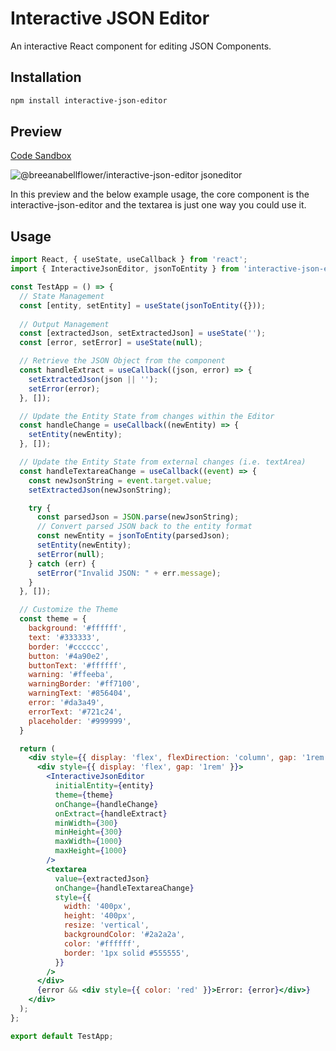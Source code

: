 # Interactive JSON Editor

An interactive React component for editing JSON Components.

## Installation

```bash
npm install interactive-json-editor
```

## Preview
[Code Sandbox](https://codesandbox.io/p/github/BreeanaBellflower/test-interactive-json-editor/main)

![@breeanabellflower/interactive-json-editor jsoneditor](github.com/BreeanaBellflower/interactive-json-editor/blob/main/jsoneditor.gif?raw=true)

In this preview and the below example usage, the core component is the interactive-json-editor and the textarea is just one way you could use it.

## Usage

```jsx
import React, { useState, useCallback } from 'react';
import { InteractiveJsonEditor, jsonToEntity } from 'interactive-json-editor';

const TestApp = () => {
  // State Management
  const [entity, setEntity] = useState(jsonToEntity({}));
  
  // Output Management
  const [extractedJson, setExtractedJson] = useState('');
  const [error, setError] = useState(null);

  // Retrieve the JSON Object from the component
  const handleExtract = useCallback((json, error) => {
    setExtractedJson(json || '');
    setError(error);
  }, []);

  // Update the Entity State from changes within the Editor
  const handleChange = useCallback((newEntity) => {
    setEntity(newEntity);
  }, []);

  // Update the Entity State from external changes (i.e. textArea)
  const handleTextareaChange = useCallback((event) => {
    const newJsonString = event.target.value;
    setExtractedJson(newJsonString);

    try {
      const parsedJson = JSON.parse(newJsonString);
      // Convert parsed JSON back to the entity format
      const newEntity = jsonToEntity(parsedJson);
      setEntity(newEntity);
      setError(null);
    } catch (err) {
      setError("Invalid JSON: " + err.message);
    }
  }, []);

  // Customize the Theme
  const theme = {
    background: '#ffffff',
    text: '#333333',
    border: '#cccccc',
    button: '#4a90e2',
    buttonText: '#ffffff',
    warning: '#ffeeba',
    warningBorder: '#ff7100',
    warningText: '#856404',
    error: '#da3a49',
    errorText: '#721c24',
    placeholder: '#999999',
  }

  return (
    <div style={{ display: 'flex', flexDirection: 'column', gap: '1rem' }}>
      <div style={{ display: 'flex', gap: '1rem' }}>
        <InteractiveJsonEditor
          initialEntity={entity}
          theme={theme}
          onChange={handleChange}
          onExtract={handleExtract}
          minWidth={300}
          minHeight={300}
          maxWidth={1000}
          maxHeight={1000}
        />
        <textarea
          value={extractedJson}
          onChange={handleTextareaChange}
          style={{ 
            width: '400px', 
            height: '400px', 
            resize: 'vertical',
            backgroundColor: '#2a2a2a',
            color: '#ffffff',
            border: '1px solid #555555',
          }}
        />
      </div>
      {error && <div style={{ color: 'red' }}>Error: {error}</div>}
    </div>
  );
};

export default TestApp;
```